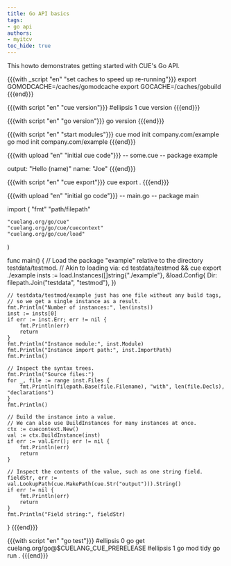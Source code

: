 ```yaml
---
title: Go API basics
tags:
- go api
authors:
- myitcv
toc_hide: true
---
```


This howto demonstrates getting started with CUE's Go API.

{{{with _script "en" "set caches to speed up re-running"}}}
export GOMODCACHE=/caches/gomodcache
export GOCACHE=/caches/gobuild
{{{end}}}

{{{with script "en" "cue version"}}}
#ellipsis 1
cue version
{{{end}}}

{{{with script "en" "go version"}}}
go version
{{{end}}}

{{{with script "en" "start modules"}}}
cue mod init company.com/example
go mod init company.com/example
{{{end}}}

{{{with upload "en" "initial cue code"}}}
-- some.cue --
package example

output: "Hello \(name)"
name:   "Joe"
{{{end}}}


{{{with script "en" "cue export"}}}
cue export .
{{{end}}}


{{{with upload "en" "initial go code"}}}
-- main.go --
package main

import (
	"fmt"
	"path/filepath"

	"cuelang.org/go/cue"
	"cuelang.org/go/cue/cuecontext"
	"cuelang.org/go/cue/load"
)

func main() {
	// Load the package "example" relative to the directory testdata/testmod.
	// Akin to loading via: cd testdata/testmod && cue export ./example
	insts := load.Instances([]string{"./example"}, &load.Config{
		Dir: filepath.Join("testdata", "testmod"),
	})

	// testdata/testmod/example just has one file without any build tags,
	// so we get a single instance as a result.
	fmt.Println("Number of instances:", len(insts))
	inst := insts[0]
	if err := inst.Err; err != nil {
		fmt.Println(err)
		return
	}
	fmt.Println("Instance module:", inst.Module)
	fmt.Println("Instance import path:", inst.ImportPath)
	fmt.Println()

	// Inspect the syntax trees.
	fmt.Println("Source files:")
	for _, file := range inst.Files {
		fmt.Println(filepath.Base(file.Filename), "with", len(file.Decls), "declarations")
	}
	fmt.Println()

	// Build the instance into a value.
	// We can also use BuildInstances for many instances at once.
	ctx := cuecontext.New()
	val := ctx.BuildInstance(inst)
	if err := val.Err(); err != nil {
		fmt.Println(err)
		return
	}

	// Inspect the contents of the value, such as one string field.
	fieldStr, err := val.LookupPath(cue.MakePath(cue.Str("output"))).String()
	if err != nil {
		fmt.Println(err)
		return
	}
	fmt.Println("Field string:", fieldStr)
}
{{{end}}}

{{{with script "en" "go test"}}}
#ellipsis 0
go get cuelang.org/go@$CUELANG_CUE_PRERELEASE
#ellipsis 1
go mod tidy
go run .
{{{end}}}

